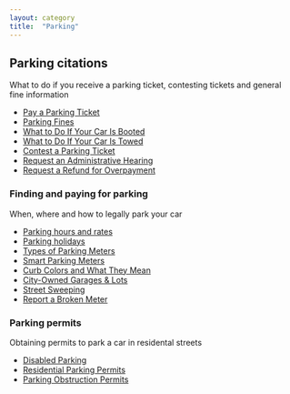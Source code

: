 ```yaml
---
layout: category
title:  "Parking"
---
```



## Parking citations

What to do if you receive a parking ticket, contesting tickets and general fine information

* [Pay a Parking Ticket](/utilities-streets/parking/pay-parking-ticket)
* [Parking Fines](/utilities-streets/parking/parking-fines)
* [What to Do If Your Car Is Booted](/utilities-streets/parking/car-booted)
* [What to Do If Your Car Is Towed](/utilities-streets/parking/car-towed)
* [Contest a Parking Ticket](/utilities-streets/parking/contest-ticket)
* [Request an Administrative Hearing](/utilities-streets/parking/request-hearing)
* [Request a Refund for Overpayment](/utilities-streets/parking/request-refund)

### Finding and paying for parking

When, where and how to legally park your car

* [Parking hours and rates](/utilities-streets/parking/parking-hours-and-rates)
* [Parking holidays](/utilities-streets/parking/parking-holidays)
* [Types of Parking Meters](/utilities-streets/parking/parking-meters)
* [Smart Parking Meters](/utilities-streets/parking/smart-parking-meters)
* [Curb Colors and What They Mean](/utilities-streets/parking/curb-colors)
* [City-Owned Garages & Lots](/utilities-streets/parking/city-garages-lots)
* [Street Sweeping](/utilities-streets/parking/street-sweeping)
* [Report a Broken Meter](/utilities-streets/parking/report-broken-meter)

### Parking permits

Obtaining permits to park a car in residental streets

* [Disabled Parking](/utilities-streets/parking/disabled-parking)
* [Residential Parking Permits](/utilities-streets/parking/residential-parking-permits)
* [Parking Obstruction Permits](/utilities-streets/parking/parking-obstruction-permits)

